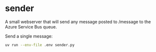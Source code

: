 # sender

A small webserver that will send any message posted to /message to the Azure Service Bus queue.

Send a single message:
```bash
uv run --env-file .env sender.py
```

